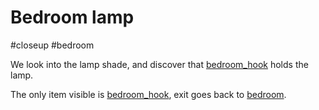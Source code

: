 # Bedroom lamp

#closeup #bedroom 

We look into the lamp shade, and discover that [bedroom_hook](../items/bedroom_hook.md) holds the lamp. 

The only item visible is [bedroom_hook](../items/bedroom_hook.md), exit goes back to [bedroom](../locations/bedroom.md).